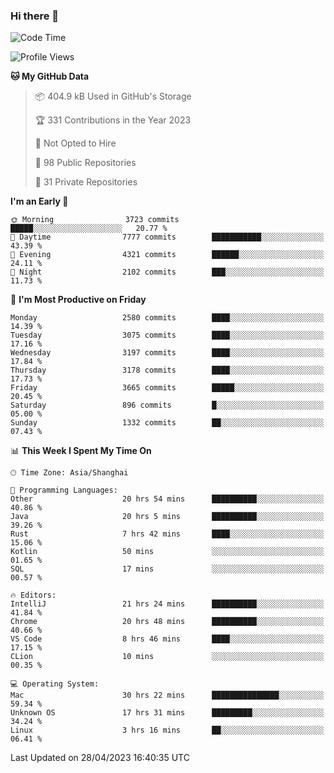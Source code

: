 ### Hi there 👋

<!--
**qbosen/qbosen** is a ✨ _special_ ✨ repository because its `README.md` (this file) appears on your GitHub profile.

Here are some ideas to get you started:

- 🔭 I’m currently working on ...
- 🌱 I’m currently learning ...
- 👯 I’m looking to collaborate on ...
- 🤔 I’m looking for help with ...
- 💬 Ask me about ...
- 📫 How to reach me: ...
- 😄 Pronouns: ...
- ⚡ Fun fact: ...
-->

<!--START_SECTION:waka-->
![Code Time](http://img.shields.io/badge/Code%20Time-1%2C943%20hrs%2015%20mins-blue)

![Profile Views](http://img.shields.io/badge/Profile%20Views-0-blue)

**🐱 My GitHub Data** 

> 📦 404.9 kB Used in GitHub's Storage 
 > 
> 🏆 331 Contributions in the Year 2023
 > 
> 🚫 Not Opted to Hire
 > 
> 📜 98 Public Repositories 
 > 
> 🔑 31 Private Repositories 
 > 
**I'm an Early 🐤** 

```text
🌞 Morning                3723 commits        █████░░░░░░░░░░░░░░░░░░░░   20.77 % 
🌆 Daytime                7777 commits        ███████████░░░░░░░░░░░░░░   43.39 % 
🌃 Evening                4321 commits        ██████░░░░░░░░░░░░░░░░░░░   24.11 % 
🌙 Night                  2102 commits        ███░░░░░░░░░░░░░░░░░░░░░░   11.73 % 
```
📅 **I'm Most Productive on Friday** 

```text
Monday                   2580 commits        ████░░░░░░░░░░░░░░░░░░░░░   14.39 % 
Tuesday                  3075 commits        ████░░░░░░░░░░░░░░░░░░░░░   17.16 % 
Wednesday                3197 commits        ████░░░░░░░░░░░░░░░░░░░░░   17.84 % 
Thursday                 3178 commits        ████░░░░░░░░░░░░░░░░░░░░░   17.73 % 
Friday                   3665 commits        █████░░░░░░░░░░░░░░░░░░░░   20.45 % 
Saturday                 896 commits         █░░░░░░░░░░░░░░░░░░░░░░░░   05.00 % 
Sunday                   1332 commits        ██░░░░░░░░░░░░░░░░░░░░░░░   07.43 % 
```


📊 **This Week I Spent My Time On** 

```text
🕑︎ Time Zone: Asia/Shanghai

💬 Programming Languages: 
Other                    20 hrs 54 mins      ██████████░░░░░░░░░░░░░░░   40.86 % 
Java                     20 hrs 5 mins       ██████████░░░░░░░░░░░░░░░   39.26 % 
Rust                     7 hrs 42 mins       ████░░░░░░░░░░░░░░░░░░░░░   15.06 % 
Kotlin                   50 mins             ░░░░░░░░░░░░░░░░░░░░░░░░░   01.65 % 
SQL                      17 mins             ░░░░░░░░░░░░░░░░░░░░░░░░░   00.57 % 

🔥 Editors: 
IntelliJ                 21 hrs 24 mins      ██████████░░░░░░░░░░░░░░░   41.84 % 
Chrome                   20 hrs 48 mins      ██████████░░░░░░░░░░░░░░░   40.66 % 
VS Code                  8 hrs 46 mins       ████░░░░░░░░░░░░░░░░░░░░░   17.15 % 
CLion                    10 mins             ░░░░░░░░░░░░░░░░░░░░░░░░░   00.35 % 

💻 Operating System: 
Mac                      30 hrs 22 mins      ███████████████░░░░░░░░░░   59.34 % 
Unknown OS               17 hrs 31 mins      █████████░░░░░░░░░░░░░░░░   34.24 % 
Linux                    3 hrs 16 mins       ██░░░░░░░░░░░░░░░░░░░░░░░   06.41 % 
```


 Last Updated on 28/04/2023 16:40:35 UTC
<!--END_SECTION:waka-->
